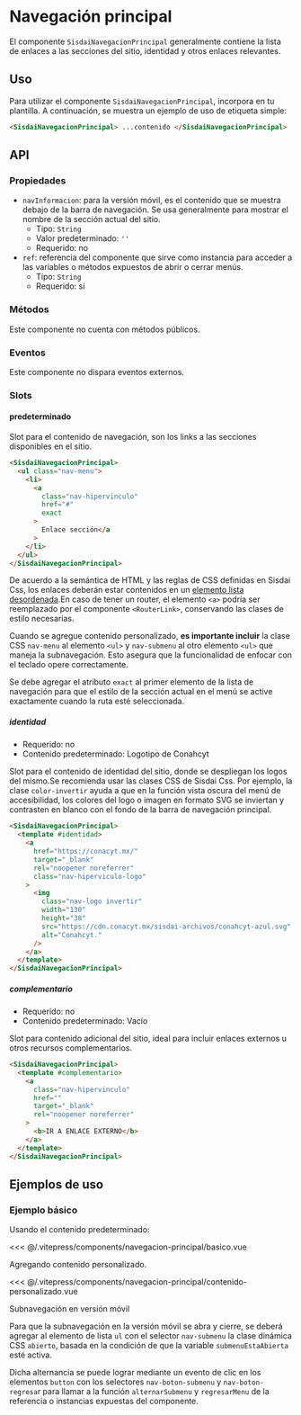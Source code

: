 <script setup>
import EjemploBasico from "../../.vitepress/components/navegacion-principal/basico.vue";
import EjemploContenidoPersonalizado from "../../.vitepress/components/navegacion-principal/contenido-personalizado.vue";
</script>

# Navegación principal

El componente `SisdaiNavegacionPrincipal` generalmente contiene la lista de enlaces a las secciones del sitio, identidad y otros enlaces relevantes.

<section id="uso">

## Uso

Para utilizar el componente `SisdaiNavegacionPrincipal`, incorpora en tu plantilla. A continuación, se muestra un ejemplo de uso de etiqueta simple:

```html
<SisdaiNavegacionPrincipal> ...contenido </SisdaiNavegacionPrincipal>
```

</section>

<section id="api">

## API

### Propiedades

- `navInformacion`: para la versión móvil, es el contenido que se muestra debajo de la barra de navegación. Se usa generalmente para mostrar el nombre de la sección actual del sitio.
  - Tipo: `String`
  - Valor predeterminado: `''`
  - Requerido: no
- `ref`: referencia del componente que sirve como instancia para acceder a las variables o métodos expuestos de abrir o cerrar menús.
  - Tipo: `String`
  - Requerido: sí

### Métodos

Este componente no cuenta con métodos públicos.

### Eventos

Este componente no dispara eventos externos.

### Slots

#### predeterminado

Slot para el contenido de navegación, son los links a las secciones disponibles en el sitio.

```html
<SisdaiNavegacionPrincipal>
  <ul class="nav-menu">
    <li>
      <a
        class="nav-hipervinculo"
        href="#"
        exact
      >
        Enlace sección</a
      >
    </li>
  </ul>
</SisdaiNavegacionPrincipal>
```

De acuerdo a la semántica de HTML y las reglas de CSS definidas en Sisdai Css, los enlaces deberán estar contenidos en un [elemento lista desordenada](https://developer.mozilla.org/en-US/docs/Web/HTML/Element/ul).En caso de tener un router, el elemento `<a>` podría ser reemplazado por el componente `<RouterLink>`, conservando las clases de estilo necesarias.

Cuando se agregue contenido personalizado, **es importante incluir** la clase CSS `nav-menu` al elemento `<ul>` y `nav-submenu` al otro elemento `<ul>` que maneja la subnavegación. Esto asegura que la funcionalidad de enfocar con el teclado opere correctamente.

Se debe agregar el atributo `exact` al primer elemento de la lista de navegación para que el estilo de la sección actual en el menú se active exactamente cuando la ruta esté seleccionada.

##### identidad

- Requerido: no
- Contenido predeterminado: Logotipo de Conahcyt

Slot para el contenido de identidad del sitio, donde se despliegan los logos del mismo.Se recomienda usar las clases CSS de Sisdai Css. Por ejemplo, la clase `color-invertir` ayuda a que en la función vista oscura del menú de accesibilidad, los colores del logo o imagen en formato SVG se inviertan y contrasten en blanco con el fondo de la barra de navegación principal.

```html
<SisdaiNavegacionPrincipal>
  <template #identidad>
    <a
      href="https://conacyt.mx/"
      target="_blank"
      rel="noopener noreferrer"
      class="nav-hiperviculo-logo"
    >
      <img
        class="nav-logo invertir"
        width="130"
        height="38"
        src="https://cdn.conacyt.mx/sisdai-archivos/conahcyt-azul.svg"
        alt="Conahcyt."
      />
    </a>
  </template>
</SisdaiNavegacionPrincipal>
```

##### complementario

- Requerido: no
- Contenido predeterminado: Vacío

Slot para contenido adicional del sitio, ideal para incluir enlaces externos u otros recursos complementarios.

```html
<SisdaiNavegacionPrincipal>
  <template #complementario>
    <a
      class="nav-hipervinculo"
      href=""
      target="_blank"
      rel="noopener noreferrer"
    >
      <b>IR A ENLACE EXTERNO</b>
    </a>
  </template>
</SisdaiNavegacionPrincipal>
```

</section>

<section id="ejemplos">

## Ejemplos de uso

### Ejemplo básico

Usando el contenido predeterminado:

<!-- <utils-ejemplo-doc ruta="navegacion-principal/basico.vue"/> -->
<EjemploBasico />
<<< @/.vitepress/components/navegacion-principal/basico.vue

Agregando contenido personalizado.

<!-- <utils-ejemplo-doc ruta="navegacion-principal/contenido-personalizado.vue"/> -->
<EjemploContenidoPersonalizado />
<<< @/.vitepress/components/navegacion-principal/contenido-personalizado.vue

Subnavegación en versión móvil

Para que la subnavegación en la versión móvil se abra y cierre, se deberá agregar al elemento de lista `ul` con el selector `nav-submenu` la clase dinámica CSS `abierto`, basada en la condición de que la variable `submenuEstaAbierta` esté activa.

Dicha alternancia se puede lograr mediante un evento de clic en los elementos `button` con los selectores `nav-boton-submenu` y `nav-boton-regresa`r para llamar a la función `alternarSubmenu` y `regresarMenu` de la referencia o instancias expuestas del componente.

</section>
